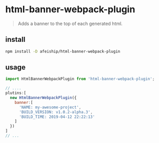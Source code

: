 # html-banner-webpack-plugin
> Adds a banner to the top of each generated html.

## install
```bash
npm install -D afeiship/html-banner-webpack-plugin
```

## usage
```js
import HtmlBannerWebpackPlugin from 'html-banner-webpack-plugin';

// ....
plutins:[
  new HtmlBannerWebpackPlugin({
    banner:[
      'NAME: my-awesome-project',
      'BUILD_VERSION: v1.0.2-alpha.3',
      'BUILD_TIME: 2019-04-12 22:22:13'
    ]
  })
]
// ...
```
